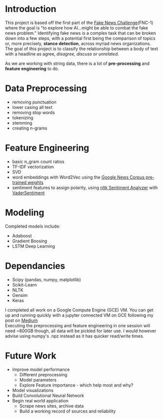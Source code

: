 # Introduction

This project is based off the first part of the [Fake News Challenge](http://www.fakenewschallenge.org/)(FNC-1) where the goal is "to explore how AI...might be able to combat the fake news problem."  Identifying fake news is a complex task that can be broken down into a few steps, with a potential first being the comparison of topics or, more precisely, **stance detection**, across myriad news organizations.  The goal of this project is to classify the relationship between a body of text with a headline as agree, *disagree, discuss or unrelated*.   

As we are working with string data, there is a lot of **pre-processing** and **feature engineering** to do. 

# Data Preprocessing 

- removing punctuation 
- lower casing all text
- removing stop words
- tokenizing
- stemming
- creating n-grams

# Feature Engineering

 - basic n_gram count ratios
 - TF-IDF vectorization 
 - SVD
 - word embeddings with Word2Vec using the [Google News Corpus pre-trained weights](https://drive.google.com/file/d/0B7XkCwpI5KDYNlNUTTlSS21pQmM/edit)
 - sentiment features to assign polarity, using [nltk Sentiment Analyzer](https://www.nltk.org/_modules/nltk/sentiment/vader.html) with [VaderSentiment](https://github.com/mgavish/vaderSentiment) 
 
# Modeling

Completed models include:

- Adaboost
- Gradient Boosing
- LSTM Deep Learning

# Dependancies

- Scipy (pandas, numpy, matplotlib)
- Scikit-Learn
- NLTK
- Gensim
- Keras

I completed all work on a Google Compute Engine (GCE) VM.  You can get up and running quickly with a jupyter connected VM on GCE following my post on [Medium](https://medium.com/@mngavish/deep-learning-on-google-compute-engine-through-jupyter-interface-15d64e7d7e00)  
Executing the preprocessing and feature engineering in one session will need ~800GB though, all data will be pickled for later use. I would however advise using numpy's .npz instead as it has quicker read/write times.  


# Future Work

- Improve model performance
    - Different preprocessing
    - Model parameters
    - Explore Feature importance - which help most and why?
- Model visualizations
- Build Convolutional Neural Network
- Begin real world application 
    - Scrape news sites, archive data
    - Build a working record of sources and reliability
